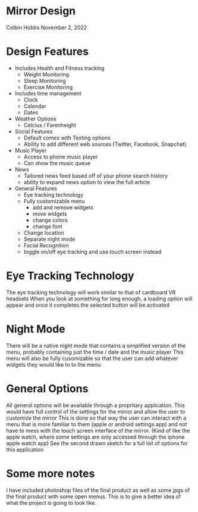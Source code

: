 # Mirror Design
Colbin Hobbs November 2, 2022
# Design Features
  * Includes Health and Fitness tracking
    * Weight Monitoring 
    * Sleep Monitoring
    * Exercise Monitoring
  * Includes time management
    * Clock
    * Calendar
    * Dates
  * Weather Options
    * Celcius / Farenheight
  * Social Features
    * Default comes with Texting options
    * Ability to add different web sources (Twitter, Facebook, Snapchat)
  * Music Player
    * Access to phone music player
    * Can show the music queue
  * News
    * Tailored news feed based off of your phone search history
    * ability to expand news option to view the full article 
  * General Features
    * Eye tracking technology
    * Fully customizable menu
      * add and remove widgets
      * move widgets
      * change colors
      * change font
    * Change location
    * Separate night mode
    * Facial Recognition
    * toggle on/off eye tracking and use touch screen instead
# Eye Tracking Technology
  The eye tracking technology will work similar to that of cardboard VR headsets
  When you look at something for long enough, a loading option will appear and once it completes the selected button will be activated
# Night Mode
  There will be a native night mode that contains a simplified version of the menu, probably containing just the time / date and the music player
  This menu will also be fully cusomizable so that the user can add whatever widgets they would like to to the menu
# General Options
  All general options will be available through a propritary application. This would have full control of the settings for the mirror and allow the user to customize the mirror
  This is done so that way the user can interact with a menu that is more familiar to them (apple or android settings app) and not have to mess with the touch screen interface of the mirror. (Kind of like the apple watch, where some settings are only accessed through the iphone apple watch app)
  See the second drawn sketch for a full list of options for this application
# Some more notes
  I have included photoshop files of the final product as well as some jpgs of the final product with some open menus. This is to give a better idea of what the project is going to look like. 
  
